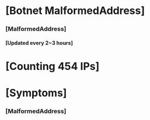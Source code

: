 # [Botnet MalformedAddress]
### [MalformedAddress]
#### [Updated every 2~3 hours]

# [Counting 454 IPs]

# [Symptoms] 
###   [MalformedAddress]
